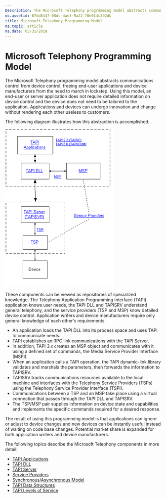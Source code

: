 ```yaml
---
Description: The Microsoft Telephony programming model abstracts communications control from device control, freeing end-user applications and device manufacturers from the need to march in lockstep.
ms.assetid: 07dd8447-08dc-4ae3-9a22-70e914c392db
title: Microsoft Telephony Programming Model
ms.topic: article
ms.date: 05/31/2018
---
```


# Microsoft Telephony Programming Model

The Microsoft Telephony programming model abstracts communications control from device control, freeing end-user applications and device manufacturers from the need to march in lockstep. Using this model, an end-user or server application does not require detailed information on device control and the device does not need to be tailored to the application. Applications and devices can undergo innovation and change without rendering each other useless to customers.

The following diagram illustrates how this abstraction is accomplished.

![how tapi abstracts communications control from device control](images/tapicomp.png)

These components can be viewed as repositories of specialized knowledge. The Telephony Application Programming Interface (TAPI) application knows user needs, the TAPI DLL and TAPISRV understand general telephony, and the service providers (TSP and MSP) know detailed device control. Application writers and device manufacturers require only general knowledge of each other's requirements.

-   An application loads the TAPI DLL into its process space and uses TAPI to communicate needs.
-   TAPI establishes an RPC link communications with the TAPI Server.
-   In addition, TAPI 3.x creates an MSP object and communicates with it using a defined set of commands, the Media Service Provider Interface (MSPI).
-   When an application calls a TAPI operation, the TAPI dynamic-link library validates and marshals the parameters, then forwards the information to TAPISRV.
-   TAPISRV tracks communications resources available to the local machine and interfaces with the Telephony Service Providers (TSPs) using the Telephony Service Provider Interface (TSPI).
-   Communications between a TSP and an MSP take place using a virtual connection that passes through the TAPI DLL and TAPISRV.
-   The TSP/MSP pair supplies information on device state and capabilities and implements the specific commands required for a desired response.

The result of using this programming model is that applications can ignore or adjust to device changes and new devices can be instantly useful instead of waiting on code base changes. Potential market share is expanded for both application writers and device manufacturers.

The following topics describe the Microsoft Telephony components in more detail:

-   [TAPI Applications](tapi-applications.md)
-   [TAPI DLL](tapi-dll.md)
-   [TAPI Server](tapi-server.md)
-   [Service Providers](service-providers.md)
-   [Synchronous/Asynchronous Model](synchronous-asynchronous-model.md)
-   [TAPI Data Structures](tapi-data-structures.md)
-   [TAPI Levels of Service](tapi-levels-of-service.md)

 

 



